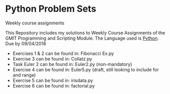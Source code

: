 # Python Problem Sets
Weekly course assignments

This Repository includes my solutions to Weekly Course Assignments of the GMIT Programming and Scripting Module. 
The Language used is [Python](https://www.python.org/). 
Due by 09/04/2018

- Exercises 1 & 2 can be found in: Fibonacci Ex.py
- Exercise 3 can be found in: Collatz.py
- Task Euler 2 can be found in: Euler2.py (non-mandatory)
- Exercise 4 can be found in: Euler5.py (draft, still looking to include for and range)
- Exercise 5 can be found in: irisdata.py
- Exercise 6 can be found in: factorial.py
